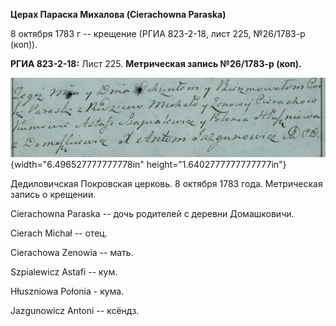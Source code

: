 **Церах Параска Михалова (Cierachowna Paraska)**

8 октября 1783 г -- крещение (РГИА 823-2-18, лист 225, №26/1783-р
(коп)).

**РГИА 823-2-18:** Лист 225. **Метрическая запись №26/1783-р (коп).**

![](./media/95804c300b4750a5c6234d57087e400593877a75.png){width="6.496527777777778in"
height="1.6402777777777777in"}

Дедиловичская Покровская церковь. 8 октября 1783 года. Метрическая
запись о крещении.

Cierachowna Paraska -- дочь родителей с деревни Домашковичи.

Cierach Michał -- отец.

Cierachowa Zenowia -- мать.

Szpialewicz Astafi -- кум.

Hłuszniowa Połonia - кума.

Jazgunowicz Antoni -- ксёндз.
